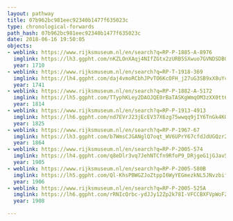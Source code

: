```yaml
---
layout: pathway
title: 07b962bc981eec92340b1477f635023c
type: chronological-forwards
path_hash: 07b962bc981eec92340b1477f635023c
date: 2018-06-16 19:50:05
objects:
- weblink: https://www.rijksmuseum.nl/en/search?q=RP-P-1885-A-8976
  imglink: https://lh3.ggpht.com/nKZLOnXAqj4NIfZGtx2zURB5SXwuo7GVNDSDB0I_6goouDYi8mpYWuj2WgU2ypsM5HQoLAmtSMq4Xf40SEBvWEMFN5E=s200
  year: 1710
- weblink: https://www.rijksmuseum.nl/en/search?q=RP-T-1918-369
  imglink: https://lh4.ggpht.com/daj4vmoRCbhJPvTO6KcOFH_j27uG3SB9xX8uYcjMcmfkPhwALu9cbC9cFUW-tZee9D9WjB2hcnxrIogX1zV7H2xYCQ=s200
  year: 1741
- weblink: https://www.rijksmuseum.nl/en/search?q=RP-P-1882-A-5172
  imglink: https://lh5.ggpht.com/TTyphKLey2DAOJQE0rBaTASKgWmqOM3zXX0tt6XZI8xzKzhS3Lw4pyxPM_HBjMzO7KYwmkdJzQ3ECRcuuyrbj4Z_X_0=s200
  year: 1814
- weblink: https://www.rijksmuseum.nl/en/search?q=RP-P-1913-4913
  imglink: https://lh6.ggpht.com/nd7EVrJ23jEcEV37X6zg75wwqq9jIY6TnGk4KOQ4QhY5WMRZfcmcuR0B_gv-sc-ZKzHqRknnNQkvkAkhYOtDfSj4rttg=s200
  year: 1825
- weblink: https://www.rijksmuseum.nl/en/search?q=RP-P-1967-67
  imglink: https://lh3.ggpht.com/b7WmsCJGANglQ7oqt_WV6UPrY67cfdJdUGQzr2D6TFU-_jE9QnptVcDycBT-PamQUWnWcc5_UFa6D1lpb_aoACd-GLA=s200
  year: 1864
- weblink: https://www.rijksmuseum.nl/en/search?q=RP-P-2005-574
  imglink: https://lh4.ggpht.com/q8eDlr3vq7JehNTCfn9RfoP9_DRjgeG1jGJav5_gWA-UaJAvBRWRG5keOmuyq7rRG8vpWSV-UL8TMHk30j1cooFOwg=s200
  year: 1905
- weblink: https://www.rijksmuseum.nl/en/search?q=RP-P-2005-580B
  imglink: https://lh5.ggpht.com/Ql-KhsPBWGZJoZtppI6WyYEGmezkNL5JNvzbif1Zhx6OcJTKVVJ_NbP_vLwzPUBf8jlNWsxBWPB_8faxNXeduYZ8BTqp=s200
  year: 1906
- weblink: https://www.rijksmuseum.nl/en/search?q=RP-P-2005-525A
  imglink: https://lh6.ggpht.com/rRNIcQrbc-ydJJy12Zp2k78I-VFCCBXFVpWoFZbcvbl0vjHrp8V2ZuoCuuKeva8ZGv7eBUtEoIxnnsZFFAdphv-YnGY=s200
  year: 1908

---
```

